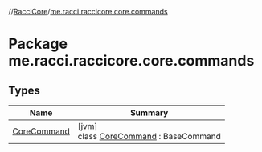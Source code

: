 //[RacciCore](../../index.md)/[me.racci.raccicore.core.commands](index.md)

# Package me.racci.raccicore.core.commands

## Types

| Name | Summary |
|---|---|
| [CoreCommand](-core-command/index.md) | [jvm]<br>class [CoreCommand](-core-command/index.md) : BaseCommand |
